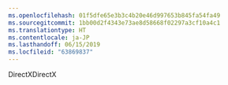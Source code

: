 ```yaml
---
ms.openlocfilehash: 01f5dfe65e3b3c4b20e46d997653b845fa54fa49
ms.sourcegitcommit: 1bb00d2f4343e73ae8d58668f02297a3cf10a4c1
ms.translationtype: HT
ms.contentlocale: ja-JP
ms.lasthandoff: 06/15/2019
ms.locfileid: "63869837"
---
```

<span data-ttu-id="4bf0b-101">DirectX</span><span class="sxs-lookup"><span data-stu-id="4bf0b-101">DirectX</span></span>